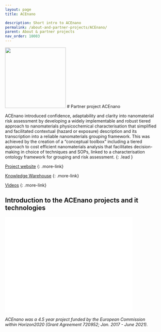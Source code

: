 ```yaml
---
layout: page
title: ACEnano

description: Short intro to ACEnano
permalink: /about-and-partner-projects/ACEnano/
parent: About & partner projects
nav_order: 10003
---
```

<img src="{{ site.baseurl }}/images/acenano.png" width="200" class="image--right" />
#  Partner project ACEnano

ACEnano introduced confidence, adaptability and clarity into nanomaterial risk assessment by developing a widely implementable and robust tiered approach to nanomaterials physicochemical characterisation that simplified and facilitated contextual (hazard or exposure) description and its transcription into a reliable nanomaterials grouping framework. This was achieved by the creation of a “conceptual toolbox” including a tiered approach to cost efficient nanomaterials analysis that facilitates decision-making in choice of techniques and SOPs, linked to a characterisation ontology framework for grouping and risk assessment.
{: .lead }

[Project website](https://acenano-project.eu)
{: .more-link}

[Knowledge Warehouse](https://acenano.douglasconnect.com/)
{: .more-link}

[Videos](http://www.acenano-project.eu/about-acenano/acenano-related-videos)
{: .more-link}

## Introduction to the ACEnano projects and it technologies

<iframe width="420" height="315" src="//www.youtube.com/embed/CJHkcF9ogTM" frameborder="0" allowfullscreen="allowfullscreen">&nbsp;</iframe>

_ACEnano was a 4.5 year project funded by the European Commission within Horizon2020 (Grant Agreement 720952; Jan. 2017 - June 2021)._
